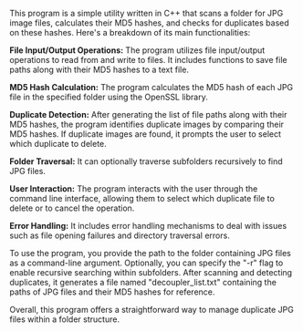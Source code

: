 This program is a simple utility written in C++ that scans a folder for JPG image files, calculates their MD5 hashes, and checks for duplicates based on these hashes. Here's a breakdown of its main functionalities:

__File Input/Output Operations:__ 
The program utilizes file input/output operations to read from and write to files. It includes functions to save file paths along with their MD5 hashes to a text file.

__MD5 Hash Calculation:__ 
The program calculates the MD5 hash of each JPG file in the specified folder using the OpenSSL library.

__Duplicate Detection:__ 
After generating the list of file paths along with their MD5 hashes, the program identifies duplicate images by comparing their MD5 hashes. If duplicate images are found, it prompts the user to select which duplicate to delete.

__Folder Traversal:__
It can optionally traverse subfolders recursively to find JPG files.

__User Interaction:__
The program interacts with the user through the command line interface, allowing them to select which duplicate file to delete or to cancel the operation.

__Error Handling:__ 
It includes error handling mechanisms to deal with issues such as file opening failures and directory traversal errors.

To use the program, you provide the path to the folder containing JPG files as a command-line argument. Optionally, you can specify the "-r" flag to enable recursive searching within subfolders. After scanning and detecting duplicates, it generates a file named "decoupler_list.txt" containing the paths of JPG files and their MD5 hashes for reference.

Overall, this program offers a straightforward way to manage duplicate JPG files within a folder structure.
